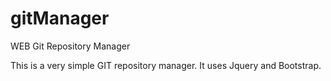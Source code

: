 gitManager
==========

WEB Git Repository Manager

This is a very simple GIT repository manager. It uses Jquery and Bootstrap.